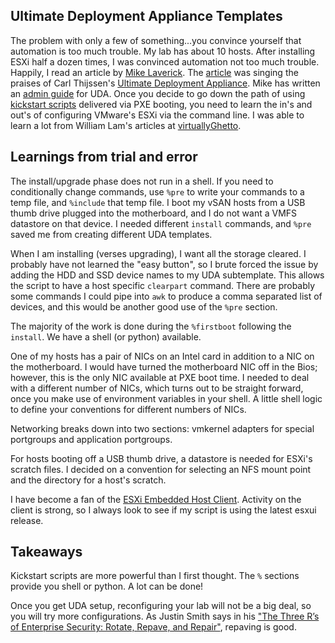 ## Ultimate Deployment Appliance Templates
The problem with only a few of something...you convince yourself that automation is too much trouble. My lab has about 10 hosts. After installing ESXi half a dozen times, I was convinced automation not too much trouble. Happily, I read an article by [Mike Laverick](http://www.mikelaverick.com). The [article](http://www.mikelaverick.com/2015/08/the-ultimate-deployment-appliance-adds-vmware-esxi-6-support/) was singing the praises of Carl Thijssen's [Ultimate Deployment Appliance](http://ultimatedeployment.org). Mike has written an [admin guide](http://www.mikelaverick.com/downloads/uda20adminguide.pdf) for UDA. Once you decide to go down the path of using [kickstart scripts](http://pubs.vmware.com/vsphere-60/index.jsp?topic=%2Fcom.vmware.vsphere.install.doc%2FGUID-C5E255A0-CFF1-437A-BB8A-30FE0736B73F.html) delivered via PXE booting, you need to learn the in's and out's of configuring VMware's ESXi via the command line. I was able to learn a lot from William Lam's articles at [virtuallyGhetto](http://www.virtuallyghetto.com).

## Learnings from trial and error
The install/upgrade phase does not run in a shell. If you need to conditionally change commands, use `%pre` to write your commands to a temp file, and `%include` that temp file. I boot my vSAN hosts from a USB thumb drive plugged into the motherboard, and I do not want a VMFS datastore on that device. I needed different `install` commands, and `%pre` saved me from creating different UDA templates.

When I am installing (verses upgrading), I want all the storage cleared. I probably have not learned the "easy button", so I brute forced the issue by adding the HDD and SSD device names to my UDA subtemplate. This allows the script to have a host specific `clearpart` command. There are probably some commands I could pipe into `awk` to produce a comma separated list of devices, and this would be another good use of the `%pre` section.

The majority of the work is done during the `%firstboot` following the `install`. We have a shell (or python) available.

One of my hosts has a pair of NICs on an Intel card in addition to a NIC on the motherboard. I would have turned the motherboard NIC off in the Bios; however, this is the only NIC available at PXE boot time. I needed to deal with a different number of NICs, which turns out to be straight forward, once you make use of environment variables in your shell. A little shell logic to define your conventions for different numbers of NICs.

Networking breaks down into two sections: vmkernel adapters for special portgroups and application portgroups.

For hosts booting off a USB thumb drive, a datastore is needed for ESXi's scratch files. I decided on a convention for selecting an NFS mount point and the directory for a host's scratch.

I have become a fan of the [ESXi Embedded Host Client](https://labs.vmware.com/flings/esxi-embedded-host-client). Activity on the client is strong, so I always look to see if my script is using the latest esxui release.

## Takeaways
Kickstart scripts are more powerful than I first thought. The `%` sections provide you shell or python. A lot can be done!

Once you get UDA setup, reconfiguring your lab will not be a big deal, so you will try more configurations. As Justin Smith says in his ["The Three R’s of Enterprise Security: Rotate, Repave, and Repair"](https://medium.com/built-to-adapt/the-three-r-s-of-enterprise-security-rotate-repave-and-repair-f64f6d6ba29d#.7e4nbzyma), repaving is good.